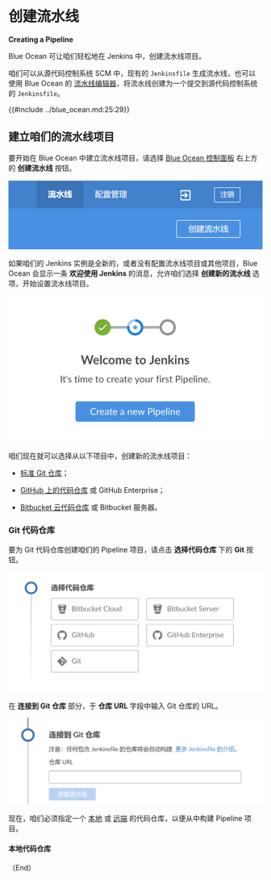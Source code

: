 # 创建流水线

**Creating a Pipeline**

Blue Ocean 可让咱们轻松地在 Jenkins 中，创建流水线项目。


咱们可以从源代码控制系统 SCM 中，现有的 `Jenkinsfile` 生成流水线，也可以使用 Blue Ocean 的 [流水线编辑器](./pipeline_editor.md)，将流水线创建为一个提交到源代码控制系统的 `Jenkinsfile`。


{{#include ../blue_ocean.md:25:29}}


## 建立咱们的流水线项目


要开始在 Blue Ocean 中建立流水线项目，请选择 [Blue Ocean 控制面板](./dashboard.md) 右上方的 **创建流水线** 按钮。


![创建流水线按钮](../images/new-pipeline-button.png)

如果咱们的 Jenkins 实例是全新的，或者没有配置流水线项目或其他项目，Blue Ocean 会显示一条 **欢迎使用 Jenkins** 的消息，允许咱们选择 **创建新的流水线** 选项，开始设置流水线项目。


![创建流水线对话框](../images/create-a-new-pipeline-box.png)


咱们现在就可以选择从以下项目中，创建新的流水线项目：


- [标准 Git 仓库](#)；

- [GitHub 上的代码仓库]() 或 GitHub Enterprise；

- [Bitbucket 云代码仓库]() 或 Bitbucket 服务器。


### Git 代码仓库

要为 Git 代码仓库创建咱们的 Pipeline 项目，请点击 **选择代码仓库** 下的 **Git** 按钮。


![选择代码仓库](../images/where-do-you-store-your-code.png)


在 **连接到 Git 仓库** 部分，于 **仓库 URL** 字段中输入 Git 仓库的 URL。


![连接到 Git 仓库](../images/connect-to-a-git-repository.png)


现在，咱们必须指定一个 [本地](#本地代码仓库) 或 [远端](#远端代码仓库) 的代码仓库，以便从中构建 Pipeline 项目。


#### 本地代码仓库




（End）


